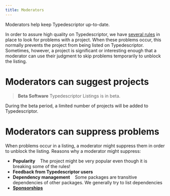 ```yaml
---
title: Moderators
---
```


Moderators help keep Typedescriptor up-to-date.

In order to assure high quality on Typedescriptor, we have [several rules](../rules/) in place to look for problems with a project.  When these problems occur, this normally prevents the project from being listed on Typedescriptor.  Sometimes, however, a project is significant or interesting enough that a moderator can use their judgment to skip problems temporarily to unblock the listing.

# Moderators can suggest projects

> **Beta Software**  Typedescriptor Listings is in beta.

During the beta period, a limited number of projects will be added to Typedescriptor.

<a name="suppress-problems"> </a>
# Moderators can suppress problems

When problems occur in a listing, a moderator might suppress them in order to unblock the listing.  Reasons why a moderator might suppress:

* **Popularity** &nbsp;&nbsp; The project might be very popular even though it is breaking some of the rules!
* **Feedback from Typedescriptor users**
* **Dependency management** &nbsp;&nbsp; Some packages are transitive dependencies of other packages.  We generally try to list dependencies
* [**Sponsorships**](../sponsorships)
